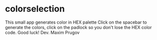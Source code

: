 # colorselection

This small app generates color in HEX palette Click on the spacebar to generate the colors, click on the padlock so you don't lose the HEX color code. Good luck! 
Dev. Maxim Prugov

